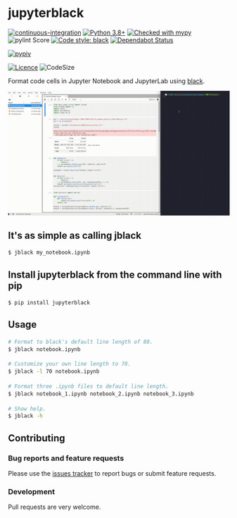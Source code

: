 # jupyterblack
[![continuous-integration](https://github.com/cristianmatache/jupyterblack/workflows/continuous-integration/badge.svg?branch=master)](https://github.com/cristianmatache/jupyterblack/actions)
[![Python 3.8+](https://img.shields.io/badge/python-3.6+-blue.svg)](https://www.python.org/downloads/)
[![Checked with mypy](http://www.mypy-lang.org/static/mypy_badge.svg)](http://mypy-lang.org/)
![pylint Score](https://mperlet.github.io/pybadge/badges/10.svg)
[![Code style: black](https://img.shields.io/badge/code%20style-black-000000.svg)](https://github.com/psf/black)
[![Dependabot Status](https://api.dependabot.com/badges/status?host=github&repo=cristianmatache/jupyterblack)](https://dependabot.com)

[![pypiv](https://img.shields.io/pypi/v/jupyterblack.svg)](https://pypi.python.org/pypi/jupyterblack)

[comment]: <> ([![pyv]&#40;https://img.shields.io/pypi/pyversions/jupyterblack.svg&#41;]&#40;https://pypi.python.org/pypi/jupyterblack&#41;)
[![Licence](https://img.shields.io/badge/license-MIT-blue.svg)](https://raw.githubusercontent.com/csurfer/jupyterblack/master/LICENSE)
![CodeSize](https://img.shields.io/github/languages/code-size/cristianmatache/jupyterblack)

Format code cells in Jupyter Notebook and JupyterLab using [black](https://github.com/ambv/black).

<p align="center">
    <img src="documentation/jupyterblack_demo.gif">
</p>

## It's as simple as calling jblack

```bash
$ jblack my_notebook.ipynb
```

## Install jupyterblack from the command line with pip

```bash
$ pip install jupyterblack
```

## Usage

```bash
# Format to black's default line length of 88.
$ jblack notebook.ipynb

# Customize your own line length to 70.
$ jblack -l 70 notebook.ipynb

# Format three .ipynb files to default line length.
$ jblack notebook_1.ipynb notebook_2.ipynb notebook_3.ipynb

# Show help.
$ jblack -h
```

## Contributing

### Bug reports and feature requests

Please use the [issues tracker](https://github.com/irahorecka/jupyterblack/issues) to report bugs or submit feature requests.

### Development

Pull requests are very welcome.
